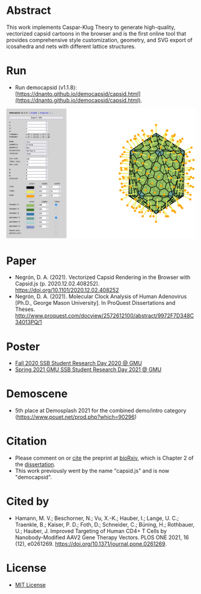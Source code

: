 # Abstract

This work implements Caspar-Klug Theory to generate high-quality, vectorized capsid cartoons in the browser and is the first online tool that provides comprehensive style customization, geometry, and SVG export of icosahedra and nets with different lattice structures.

# Run

-   Run democapsid (v1.1.8): [https://dnanto.github.io/democapsid/capsid.html](https://dnanto.github.io/democapsid/capsid.html).

![screenshot.png](screenshot.png)

# Paper

-   Negrón, D. A. (2021). Vectorized Capsid Rendering in the Browser with Capsid.js (p. 2020.12.02.408252). https://doi.org/10.1101/2020.12.02.408252
-   Negrón, D. A. (2021). Molecular Clock Analysis of Human Adenovirus [Ph.D., George Mason University]. In ProQuest Dissertations and Theses. http://www.proquest.com/docview/2572612100/abstract/9972F7D348C34013PQ/1

# Poster

-   [Fall 2020 SSB Student Research Day 2020 @ GMU](https://github.com/dnanto/democapsid/blob/master/poster/poster2020.pdf)
-   [Spring 2021 GMU SSB Student Research Day 2021 @ GMU](https://github.com/dnanto/democapsid/blob/master/poster/poster2021.pdf)

# Demoscene

-   5th place at Demosplash 2021 for the combined demo/intro category (https://www.pouet.net/prod.php?which=90296)

# Citation

-   Please comment on or [cite](https://github.com/dnanto/democapsid/blob/master/CITATION.cff) the preprint at [bioRxiv](https://www.biorxiv.org/content/10.1101/2020.12.02.408252v1), which is Chapter 2 of the [dissertation](http://www.proquest.com/docview/2572612100/abstract/9972F7D348C34013PQ/1).
-   This work previously went by the name "capsid.js" and is now "democapsid".

# Cited by

-   Hamann, M. V.; Beschorner, N.; Vu, X.-K.; Hauber, I.; Lange, U. C.; Traenkle, B.; Kaiser, P. D.; Foth, D.; Schneider, C.; Büning, H.; Rothbauer, U.; Hauber, J. Improved Targeting of Human CD4+ T Cells by Nanobody-Modified AAV2 Gene Therapy Vectors. PLOS ONE 2021, 16 (12), e0261269. https://doi.org/10.1371/journal.pone.0261269.

# License

-   [MIT License](https://github.com/dnanto/democapsid/blob/master/LICENSE)
